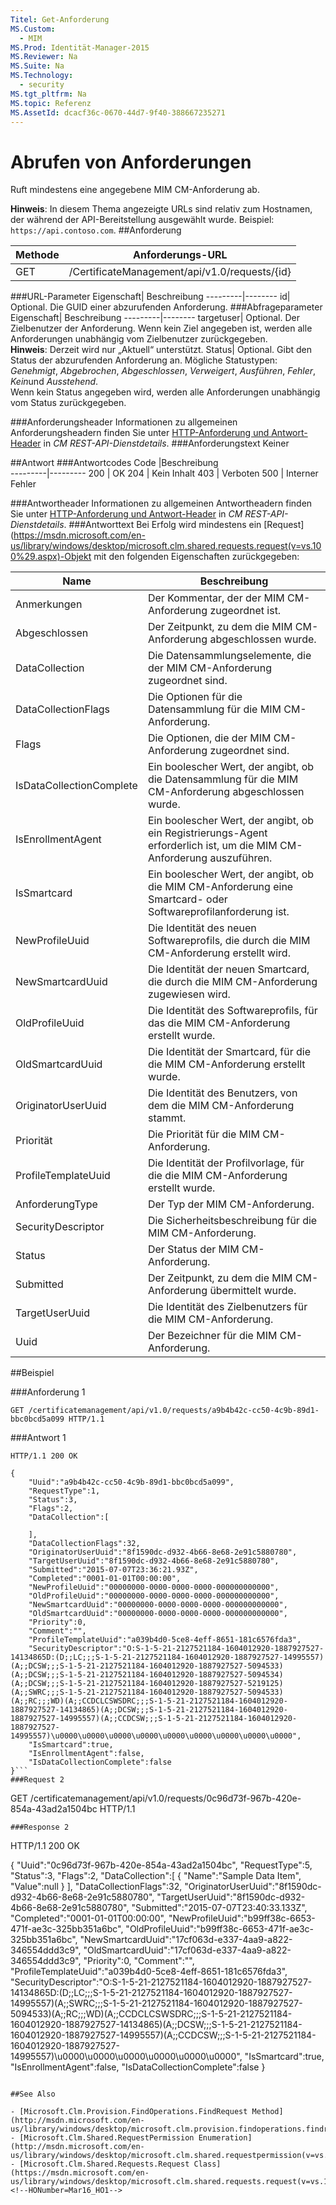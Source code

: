 ```yaml
---
Titel: Get-Anforderung
MS.Custom:
  - MIM
MS.Prod: Identität-Manager-2015
MS.Reviewer: Na
MS.Suite: Na
MS.Technology:
  - security
MS.tgt_pltfrm: Na
MS.topic: Referenz
MS.AssetId: dcacf36c-0670-44d7-9f40-388667235271
---
```

# Abrufen von Anforderungen
Ruft mindestens eine angegebene MIM CM-Anforderung ab.

**Hinweis**: In diesem Thema angezeigte URLs sind relativ zum Hostnamen, der während der API-Bereitstellung ausgewählt wurde. Beispiel: `https://api.contoso.com`.
##Anforderung


Methode  |Anforderungs-URL  
---------|---------
GET     |/CertificateManagement/api/v1.0/requests/{id}

###URL-Parameter
Eigenschaft| Beschreibung
---------|--------
id| Optional. Die GUID einer abzurufenden Anforderung.
###Abfrageparameter
Eigenschaft| Beschreibung
---------|--------
targetuser| Optional. Der Zielbenutzer der Anforderung. Wenn kein Ziel angegeben ist, werden alle Anforderungen unabhängig vom Zielbenutzer zurückgegeben. <br/> **Hinweis**: Derzeit wird nur „Aktuell“ unterstützt.
Status| Optional. Gibt den Status der abzurufenden Anforderung an. Mögliche Statustypen: *Genehmigt*, *Abgebrochen*, *Abgeschlossen*, *Verweigert*, *Ausführen*, *Fehler*, *Kein*und *Ausstehend*. <br/>Wenn kein Status angegeben wird, werden alle Anforderungen unabhängig vom Status zurückgegeben.

###Anforderungsheader
Informationen zu allgemeinen Anforderungsheadern finden Sie unter [HTTP-Anforderung und Antwort-Header](certificate-management-rest-api-service-details.md#HttpHeaders) in *CM REST-API-Dienstdetails*.
###Anforderungstext
Keiner

##Antwort
###Antwortcodes
Code  |Beschreibung  
---------|---------
200     | OK
204 | Kein Inhalt
403 | Verboten
500 | Interner Fehler

###Antwortheader
Informationen zu allgemeinen Antwortheadern finden Sie unter [HTTP-Anforderung und Antwort-Header](certificate-management-rest-api-service-details.md#HttpHeaders) in *CM REST-API-Dienstdetails*.
###Antworttext
Bei Erfolg wird mindestens ein [Request](https://msdn.microsoft.com/en-us/library/windows/desktop/microsoft.clm.shared.requests.request(v=vs.100%29.aspx)-Objekt mit den folgenden Eigenschaften zurückgegeben:

Name | Beschreibung
-----|------------
Anmerkungen | Der Kommentar, der der MIM CM-Anforderung zugeordnet ist.
Abgeschlossen | Der Zeitpunkt, zu dem die MIM CM-Anforderung abgeschlossen wurde.
DataCollection | Die Datensammlungselemente, die der MIM CM-Anforderung zugeordnet sind.
DataCollectionFlags | Die Optionen für die Datensammlung für die MIM CM-Anforderung.
Flags | Die Optionen, die der MIM CM-Anforderung zugeordnet sind.
IsDataCollectionComplete | Ein boolescher Wert, der angibt, ob die Datensammlung für die MIM CM-Anforderung abgeschlossen wurde.
IsEnrollmentAgent | Ein boolescher Wert, der angibt, ob ein Registrierungs-Agent erforderlich ist, um die MIM CM-Anforderung auszuführen.
IsSmartcard | Ein boolescher Wert, der angibt, ob die MIM CM-Anforderung eine Smartcard- oder Softwareprofilanforderung ist.
NewProfileUuid | Die Identität des neuen Softwareprofils, die durch die MIM CM-Anforderung erstellt wird.
NewSmartcardUuid | Die Identität der neuen Smartcard, die durch die MIM CM-Anforderung zugewiesen wird.
OldProfileUuid | Die Identität des Softwareprofils, für das die MIM CM-Anforderung erstellt wurde.
OldSmartcardUuid | Die Identität der Smartcard, für die die MIM CM-Anforderung erstellt wurde.
OriginatorUserUuid | Die Identität des Benutzers, von dem die MIM CM-Anforderung stammt.
Priorität | Die Priorität für die MIM CM-Anforderung.
ProfileTemplateUuid | Die Identität der Profilvorlage, für die die MIM CM-Anforderung erstellt wurde.
AnforderungType | Der Typ der MIM CM-Anforderung.
SecurityDescriptor | Die Sicherheitsbeschreibung für die MIM CM-Anforderung.
Status | Der Status der MIM CM-Anforderung.
Submitted | Der Zeitpunkt, zu dem die MIM CM-Anforderung übermittelt wurde.
TargetUserUuid | Die Identität des Zielbenutzers für die MIM CM-Anforderung.
Uuid | Der Bezeichner für die MIM CM-Anforderung.

##Beispiel

###Anforderung 1
```
GET /certificatemanagement/api/v1.0/requests/a9b4b42c-cc50-4c9b-89d1-bbc0bcd5a099 HTTP/1.1

```
###Antwort 1
```
HTTP/1.1 200 OK

{
    "Uuid":"a9b4b42c-cc50-4c9b-89d1-bbc0bcd5a099",
    "RequestType":1,
    "Status":3,
    "Flags":2,
    "DataCollection":[

    ],
    "DataCollectionFlags":32,
    "OriginatorUserUuid":"8f1590dc-d932-4b66-8e68-2e91c5880780",
    "TargetUserUuid":"8f1590dc-d932-4b66-8e68-2e91c5880780",
    "Submitted":"2015-07-07T23:36:21.93Z",
    "Completed":"0001-01-01T00:00:00",
    "NewProfileUuid":"00000000-0000-0000-0000-000000000000",
    "OldProfileUuid":"00000000-0000-0000-0000-000000000000",
    "NewSmartcardUuid":"00000000-0000-0000-0000-000000000000",
    "OldSmartcardUuid":"00000000-0000-0000-0000-000000000000",
    "Priority":0,
    "Comment":"",
    "ProfileTemplateUuid":"a039b4d0-5ce8-4eff-8651-181c6576fda3",
    "SecurityDescriptor":"O:S-1-5-21-2127521184-1604012920-1887927527-14134865D:(D;;LC;;;S-1-5-21-2127521184-1604012920-1887927527-14995557)(A;;DCSW;;;S-1-5-21-2127521184-1604012920-1887927527-5094533)(A;;DCSW;;;S-1-5-21-2127521184-1604012920-1887927527-5094534)(A;;DCSW;;;S-1-5-21-2127521184-1604012920-1887927527-5219125)(A;;SWRC;;;S-1-5-21-2127521184-1604012920-1887927527-5094533)(A;;RC;;;WD)(A;;CCDCLCSWSDRC;;;S-1-5-21-2127521184-1604012920-1887927527-14134865)(A;;DCSW;;;S-1-5-21-2127521184-1604012920-1887927527-14995557)(A;;CCDCSW;;;S-1-5-21-2127521184-1604012920-1887927527-14995557)\u0000\u0000\u0000\u0000\u0000\u0000\u0000\u0000\u0000",
    "IsSmartcard":true,
    "IsEnrollmentAgent":false,
    "IsDataCollectionComplete":false
}```       
###Request 2
```
GET /certificatemanagement/api/v1.0/requests/0c96d73f-967b-420e-854a-43ad2a1504bc HTTP/1.1
```
###Response 2
```
HTTP/1.1 200 OK

{
    "Uuid":"0c96d73f-967b-420e-854a-43ad2a1504bc",
    "RequestType":5,
    "Status":3,
    "Flags":2,
    "DataCollection":[
        {
            "Name":"Sample Data Item",
            "Value":null
        }
    ],
    "DataCollectionFlags":32,
    "OriginatorUserUuid":"8f1590dc-d932-4b66-8e68-2e91c5880780",
    "TargetUserUuid":"8f1590dc-d932-4b66-8e68-2e91c5880780",
    "Submitted":"2015-07-07T23:40:33.133Z",
    "Completed":"0001-01-01T00:00:00",
    "NewProfileUuid":"b99ff38c-6653-471f-ae3c-325bb351a6bc",
    "OldProfileUuid":"b99ff38c-6653-471f-ae3c-325bb351a6bc",
    "NewSmartcardUuid":"17cf063d-e337-4aa9-a822-346554ddd3c9",
    "OldSmartcardUuid":"17cf063d-e337-4aa9-a822-346554ddd3c9",
    "Priority":0,
    "Comment":"",
    "ProfileTemplateUuid":"a039b4d0-5ce8-4eff-8651-181c6576fda3",
    "SecurityDescriptor":"O:S-1-5-21-2127521184-1604012920-1887927527-14134865D:(D;;LC;;;S-1-5-21-2127521184-1604012920-1887927527-14995557)(A;;SWRC;;;S-1-5-21-2127521184-1604012920-1887927527-5094533)(A;;RC;;;WD)(A;;CCDCLCSWSDRC;;;S-1-5-21-2127521184-1604012920-1887927527-14134865)(A;;DCSW;;;S-1-5-21-2127521184-1604012920-1887927527-14995557)(A;;CCDCSW;;;S-1-5-21-2127521184-1604012920-1887927527-14995557)\u0000\u0000\u0000\u0000\u0000\u0000",
    "IsSmartcard":true,
    "IsEnrollmentAgent":false,
    "IsDataCollectionComplete":false
}
```       

##See Also

- [Microsoft.Clm.Provision.FindOperations.FindRequest Method](http://msdn.microsoft.com/en-us/library/windows/desktop/microsoft.clm.provision.findoperations.findrequests(v=vs.100%29.aspx)
- [Microsoft.Clm.Shared.RequestPermission Enumeration](http://msdn.microsoft.com/en-us/library/windows/desktop/microsoft.clm.shared.requestpermission(v=vs.100%29.aspx)
- [Microsoft.Clm.Shared.Requests.Request Class](https://msdn.microsoft.com/en-us/library/windows/desktop/microsoft.clm.shared.requests.request(v=vs.100%29.aspx)
<!--HONumber=Mar16_HO1-->
